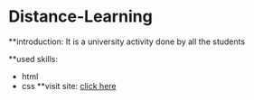 # Distance-Learning
**introduction:
It is a university activity done by all the students

**used skills:
* html
* css
 **visit site: 
 [click here](https://israazohud.github.io/Distance-Learning/)
